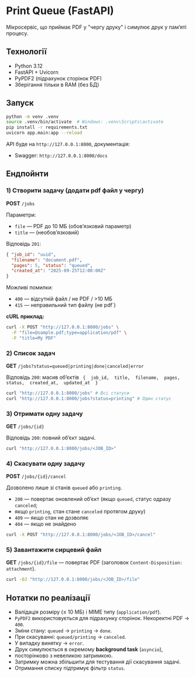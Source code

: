 # Print Queue (FastAPI)

Мікросервіс, що приймає PDF у "чергу друку" і симулює друк у памʼяті процесу.

## Технології
- Python 3.12
- FastAPI + Uvicorn
- PyPDF2 (підрахунок сторінок PDF)
- Зберігання тільки в RAM (без БД)

## Запуск

```bash
python -m venv .venv
source .venv/bin/activate  # Windows: .venv\Scripts\activate
pip install -r requirements.txt
uvicorn app.main:app --reload
```

API буде на `http://127.0.0.1:8000`, документація:
- Swagger: `http://127.0.0.1:8000/docs`

## Ендпойнти

### 1) Створити задачу (додати pdf файл у чергу)

**POST** `/jobs`

Параметри:
- `file` — PDF до 10 МБ (обовʼязковий параметр)
- `title` — (необовʼязковий)

Відповідь `201`:
```json
{ "job_id": "uuid", 
  "filename": "document.pdf", 
  "pages": 5, "status": "queued", 
  "created_at": "2025-09-25T12:00:00Z"
}
```

Можливі помилки:
- `400` — відсутній файл / не PDF / >10 МБ
- `415` — неправильний тип файлу (не pdf`)

**cURL приклад:**
```bash
curl -X POST "http://127.0.0.1:8000/jobs" \
  -F "file=@sample.pdf;type=application/pdf" \
  -F "title=My PDF"
```

### 2) Список задач

**GET** `/jobs?status=queued|printing|done|canceled|error`

Відповідь `200`: масив обʼєктів `
{ 
    job_id, 
    title, 
    filename, 
    pages, 
    status, 
    created_at, 
    updated_at 
}`

```bash
curl "http://127.0.0.1:8000/jobs" # Всі статуси
curl "http://127.0.0.1:8000/jobs?status=printing" # Один статус
```

### 3) Отримати одну задачу

**GET** `/jobs/{id}`

Відповідь `200`: повний обʼєкт задачі.

```bash
curl "http://127.0.0.1:8000/jobs/<JOB_ID>"
```

### 4) Скасувати одну задачу

**POST** `/jobs/{id}/cancel`

Дозволено лише зі станів `queued` або `printing`.

- `200` — повертає оновлений обʼєкт (якщо `queued`, статус одразу `canceled`; 
- якщо `printing`, стан стане `canceled` протягом друку)
- `409` — якщо стан не дозволяє
- `404` — якщо не знайдено

```bash
curl -X POST "http://127.0.0.1:8000/jobs/<JOB_ID>/cancel"
```

### 5) Завантажити сирцевий файл

**GET** `/jobs/{id}/file` — повертає PDF (заголовок `Content-Disposition: attachment`).

```bash
curl -OJ "http://127.0.0.1:8000/jobs/<JOB_ID>/file"
```

## Нотатки по реалізації

- Валідація розміру (≤ 10 МБ) і MIME типу (`application/pdf`).
- `PyPDF2` використовується для підрахунку сторінок. Некоректні PDF -> `400`.
- Зміни стану: `queued` -> `printing` -> `done`. 
- При скасуванні: `queued/printing` -> `canceled`. 
- У випадку винятку -> `error`.
- Друк симулюється в окремому **background task** (`asyncio`), 
- посторінково з невеликою затримкою. 
- Затримку можна збільшити для тестування дії скасування задачі.
- Отримання списку підтримує фільтр `status`.

